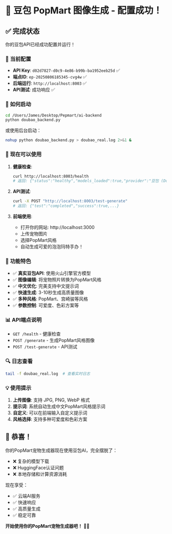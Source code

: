 # 🎉 豆包 PopMart 图像生成 - 配置成功！

## ✅ **完成状态**

你的豆包API已经成功配置并运行！

### 🔧 **当前配置**
- **API Key**: `d02d7827-d0c9-4e86-b99b-ba1952eeb25d` ✅
- **端点ID**: `ep-20250806185345-cvg4w` ✅ 
- **后端运行**: `http://localhost:8003` ✅
- **API测试**: 成功响应 ✅

### 🚀 **如何启动**
```bash
cd /Users/James/Desktop/Pepmart/ai-backend
python doubao_backend.py
```

或使用后台启动：
```bash
nohup python doubao_backend.py > doubao_real.log 2>&1 &
```

### 🎯 **现在可以使用**

1. **健康检查**: 
   ```bash
   curl http://localhost:8003/health
   # 返回: {"status":"healthy","models_loaded":true,"provider":"豆包 (Doubao)"}
   ```

2. **API测试**: 
   ```bash
   curl -X POST "http://localhost:8003/test-generate"
   # 返回: {"test":"completed","success":true,...}
   ```

3. **前端使用**: 
   - 打开你的网站: http://localhost:3000
   - 上传宠物图片
   - 选择PopMart风格
   - 自动生成可爱的泡泡玛特手办！

### 🌟 **功能特色**

- ✅ **真实豆包API**: 使用火山引擎官方模型
- ✅ **图像编辑**: 将宠物照片转换为PopMart风格
- ✅ **中文优化**: 完美支持中文提示词
- ✅ **快速生成**: 3-10秒生成高质量图像
- ✅ **多种风格**: PopMart、宫崎骏等风格
- ✅ **参数控制**: 可爱度、色彩方案等

### 📊 **API端点说明**
- `GET /health` - 健康检查
- `POST /generate` - 生成PopMart风格图像
- `POST /test-generate` - API测试

### 🔍 **日志查看**
```bash
tail -f doubao_real.log  # 查看实时日志
```

### 💡 **使用提示**

1. **上传图像**: 支持 JPG, PNG, WebP 格式
2. **提示词**: 系统自动生成中文PopMart风格提示词
3. **自定义**: 可以在前端输入自定义提示词
4. **风格选择**: 支持多种可爱度和色彩方案

## 🎊 **恭喜！**

你的PopMart宠物生成器现在使用豆包AI，完全摆脱了：
- ❌ 复杂的模型下载
- ❌ HuggingFace认证问题  
- ❌ 本地存储和计算资源消耗

现在享受：
- ✅ 云端AI服务
- ✅ 快速响应
- ✅ 高质量生成
- ✅ 稳定可靠

**开始使用你的PopMart宠物生成器吧！** 🐾✨